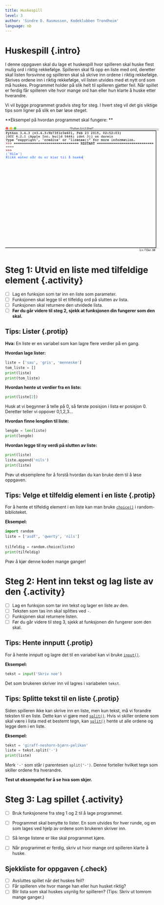```yaml
---
title: Huskespill
level: 3
author: 'Sindre O. Rasmussen, Kodeklubben Trondheim'
language: nb
---
```


# Huskespill {.intro}
I denne oppgaven skal du lage et huskespill hvor spilleren skal huske flest mulig ord i riktig rekkefølge. Spilleren skal få opp en liste med ord, deretter skal listen forsvinne og spilleren skal så skrive inn ordene i riktig rekkefølge. Skrives ordene inn i riktig rekkefølge, vil listen utvides med et nytt ord som må huskes. Programmet holder på slik helt til spilleren gjetter feil. Når spillet er ferdig får spilleren vite hvor mange ord han eller hun klarte å huske etter hverandre.

Vi vil bygge programmet gradvis steg for steg. I hvert steg vil det gis viktige tips som ligner på slik en bør løse steget.

**Eksempel på hvordan programmet skal fungere: **

![](memo.gif)


# Steg 1: Utvid en liste med tilfeldige element {.activity}
- [ ] Lag en funksjon som tar inn en liste som parameter.
- [ ] Funksjonen skal legge til et tilfeldig ord på slutten av lista.
- [ ] Funksjonen skal returnere den utvidede lista.
- [ ] **Før du går videre til steg 2, sjekk at funksjonen din fungerer som den skal.**

## Tips: Lister {.protip}
**Hva:** En liste er en variabel som kan lagre flere verdier på en gang.

**Hvordan lage lister:**
```python
liste = ['sau', 'gris', 'menneske']
tom_liste = []
print(liste)
print(tom_liste)
```
**Hvordan hente ut verdier fra en liste:**
```python
print(liste[2])
```
Husk at vi begynner å telle på 0, så første posisjon i lista er posisjon 0. Deretter teller vi oppover 0,1,2,3...

**Hvordan finne lengden til liste:**
```python
lengde = len(liste)
print(lengde)
```

**Hvordan legge til ny verdi på slutten av liste:**
```python
print(liste)
liste.append('nils')
print(liste)
```
Prøv ut eksemplene for å forstå hvordan du kan bruke dem til å løse oppgaven.

## Tips: Velge et tilfeldig element i en liste {.protip}
For å hente et tilfeldig element i en liste kan man bruke
[`choice()`](https://docs.python.org/3.4/library/random.html#random.choice)
i random-biblioteket.

**Eksempel:**
```python
import random
liste = ['asdf', 'qwerty', 'nils']

tilfeldig = random.choice(liste)
print(tilfeldig)
```
Prøv å kjør denne koden mange ganger!


# Steg 2: Hent inn tekst og lag liste av den {.activity}

- [ ] Lag en funksjon som tar inn tekst og lager en liste av den.
- [ ] Teksten som tas inn skal splittes ved `-`.
- [ ] Funksjonen skal returnere listen.
- [ ] Før du går videre til steg 3, sjekk at funksjonen din fungerer som den skal.

## Tips: Hente innputt {.protip}
For å hente innputt og lagre det til en variabel kan vi bruke [`input()`].

**Eksempel:**
```python
tekst = input('Skriv noe')
```
Det som brukeren skriver inn vil lagres i variabelen `tekst`.

[`input()`]: https://docs.python.org/3.4/library/functions.html#input

## Tips: Splitte tekst til en liste {.protip}
Siden spilleren ikke kan skrive inn en liste, men kun tekst, må vi forandre teksten til en liste. Dette kan vi gjøre med [`split()`]. Hvis vi skiller ordene som skal være i lista med et bestemt tegn, kan [`split()`] hente ut alle ordene og legge dem i en liste.

**Eksempel:**
```python
tekst = 'giraff-neshorn-bjørn-pelikan'
liste = tekst.split('-')
print(liste)
```
Merk `'-'` som står i parentesen `split('-')`. Denne forteller hvilket tegn som skiller ordene fra hverandre.

**Test ut eksempelet for å se hva som skjer.**

[`split()`]: https://docs.python.org/3/library/stdtypes.html#str.split


# Steg 3: Lag spillet {.activity}
- [ ] Bruk funksjonene fra steg 1 og 2 til å lage programmet.
- [ ] Programmet skal benytte to lister. En som utvides for hver runde, og en som lages ved hjelp av ordene som brukeren skriver inn.
- [ ] Så lenge listene er like skal programmet kjøre.
- [ ] Når programmet er ferdig, skriv ut hvor mange ord spilleren klarte å huske.


## Sjekkliste for oppgaven {.check}
- [ ] Avsluttes spillet når det huskes feil?
- [ ] Får spilleren vite hvor mange han eller hun husket riktig?
- [ ] Blir lista som skal huskes usynlig for spilleren? (Tips: Skriv ut tomrom mange ganger.)

